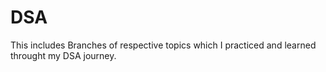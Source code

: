 # DSA
This includes Branches of respective topics which I practiced and learned throught my DSA journey.
